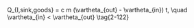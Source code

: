 Q_{I,sink,goods} = c m (\vartheta_{out} - \vartheta_{in}) t, \quad \vartheta_{in} < \vartheta_{out} \tag{2-122}